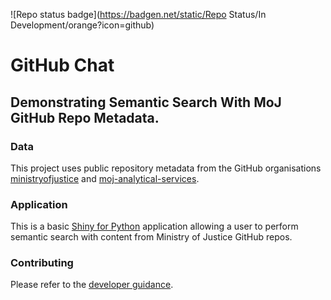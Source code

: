 <!-- Badges start -->
![Repo status badge](https://badgen.net/static/Repo Status/In Development/orange?icon=github)
<!-- Badges end -->

# GitHub Chat

## Demonstrating Semantic Search With MoJ GitHub Repo Metadata.

### Data

This project uses public repository metadata from the GitHub organisations 
[ministryofjustice](https://github.com/ministryofjustice) and
[moj-analytical-services](https://github.com/moj-analytical-services).

### Application

This is a basic
[Shiny for Python](https://shiny.posit.co/py/api/core/ui.chat_ui.html)
application allowing a user to perform semantic search with content from
Ministry of Justice GitHub repos.

### Contributing

Please refer to the [developer guidance](./CONTRIBUTING.md).
